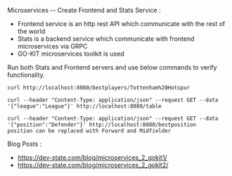 Microservices -- Create Frontend and Stats Service : 

* Frontend service is an http rest API which communicate with the rest of the world  
* Stats is a backend service which communicate with frontend microservices via GRPC  
* GO-KIT microservices toolkit is used

Run both Stats and Frontend servers and use below commands to verify functionality.

    curl http://localhost:8080/bestplayers/Tottenham%20Hotspur

    curl --header "Content-Type: application/json" --request GET --data '{"league":"League"}' http://localhost:8080/table

    curl --header "Content-Type: application/json" --request GET --data '{"position":"Defender"}' http://localhost:8080/bestposition
    position can be replaced with Forward and Midfielder  

Blog Posts :

* https://dev-state.com/blog/microservices_2_gokit1/   
* https://dev-state.com/blog/microservices_2_gokit2/  